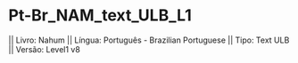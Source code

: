 # Pt-Br_NAM_text_ULB_L1

|| Livro: Nahum
|| Língua: Português - Brazilian Portuguese
|| Tipo: Text ULB
|| Versão: Level1 v8